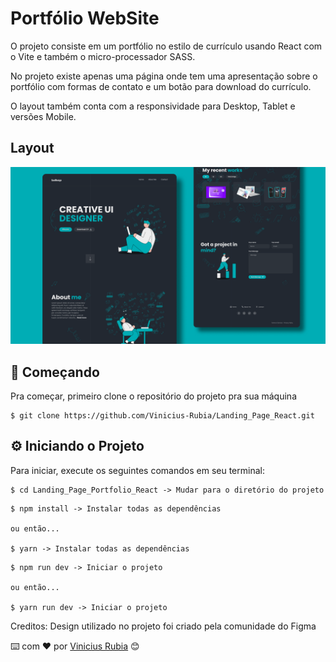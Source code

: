 # Portfólio WebSite

O projeto consiste em um portfólio no estilo de currículo usando React com o Vite e também o micro-processador SASS.

No projeto existe apenas uma página onde tem uma apresentação sobre o portfólio com formas de contato e um botão para download do currículo.

O layout também conta com a responsividade para Desktop, Tablet e versões Mobile.

## Layout

![layout](./layout/Thumbnail.png)


## 🚀 Começando

Pra começar, primeiro clone o repositório do projeto pra sua máquina

```
$ git clone https://github.com/Vinicius-Rubia/Landing_Page_React.git
```

## ⚙️ Iniciando o Projeto

Para iniciar, execute os seguintes comandos em seu terminal:

```
$ cd Landing_Page_Portfolio_React -> Mudar para o diretório do projeto
```

```
$ npm install -> Instalar todas as dependências

ou então...

$ yarn -> Instalar todas as dependências
```

```
$ npm run dev -> Iniciar o projeto

ou então...

$ yarn run dev -> Iniciar o projeto
```
Creditos: Design utilizado no projeto foi criado pela comunidade do Figma

⌨️ com ❤️ por [Vinicius Rubia](https://github.com/Vinicius-Rubia) 😊